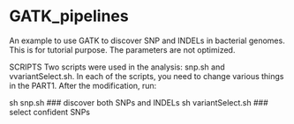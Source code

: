 GATK_pipelines
==============
An example to use GATK to discover SNP and INDELs in bacterial genomes. This is for tutorial purpose. The parameters are not optimized.

SCRIPTS
Two scripts were used in the analysis: snp.sh and vvariantSelect.sh. In each of the scripts, you need to change various things in the PART1. After the modification, run:

sh snp.sh ### discover both SNPs and INDELs
sh variantSelect.sh ### select confident SNPs


